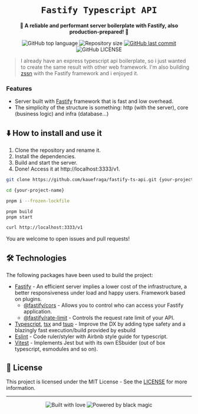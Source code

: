 <div align="center">
  <h1>
    <code>Fastify Typescript API</code>
  </h1>

  <p>
    <strong>🎯 A reliable and performant server boilerplate with Fastify, also production-prepared! 🎯</strong>
  </p>

  <p>
    <img
      alt="GitHub top language"
      src="https://img.shields.io/github/languages/top/kauefraga/fastify-ts-api.svg"
    />
    <img
      alt="Repository size"
      src="https://img.shields.io/github/repo-size/kauefraga/fastify-ts-api.svg"
    />
    <a href="https://github.com/kauefraga/fastify-ts-api/commits/main">
      <img
        alt="GitHub last commit"
        src="https://img.shields.io/github/last-commit/kauefraga/fastify-ts-api.svg"
      />
    </a>
    <img
      alt="GitHub LICENSE"
      src="https://img.shields.io/github/license/kauefraga/fastify-ts-api.svg"
    />
  </p>
</div>

> I already have an express typescript api boilerplate, so i just wanted to create the same result with other web framework. I'm also building [zssn](https://github.com/kauefraga/zssn) with the Fastify framework and i enjoyed it.

### Features

- Server built with [Fastify](https://fastify.io) framework that is fast and low overhead.
- The simplicity of the structure is something: http (with the server), core (business logic) and infra (database...)

## ⬇️ How to install and use it

1. Clone the repository and rename it.
2. Install the dependencies.
3. Build and start the server.
4. Done! Access it at http://localhost:3333/v1.

```bash
git clone https://github.com/kauefraga/fastify-ts-api.git {your-project-name}

cd {your-project-name}

pnpm i --frozen-lockfile

pnpm build
pnpm start

curl http://localhost:3333/v1
```
You are welcome to open issues and pull requests!

## 🛠 Technologies

The following packages have been used to build the project:

- [Fastify](https://www.npmjs.com/package/fastify) - An efficient server implies a lower cost of the infrastructure, a better responsiveness under load and happy users. Framework based on plugins.
  - [@fastify/cors](https://www.npmjs.com/package/@fastify/cors) - Allows you to control who can access your Fastify application.
  - [@fastify/rate-limit](https://www.npmjs.com/package/@fastify/rate-limit) - Controls the request rate limit of your API.
- [Typescript](https://typescriptlang.org), [tsx](https://www.npmjs.com/package/tsx) and [tsup](https://www.npmjs.com/package/tsup) - Improve the DX by adding type safety and a blazingly fast execution/build provided by esbuild
- [Eslint](https://npm.im/eslint-config-airbnb-typescript) - Code ruler/styler with Airbnb style guide for typescript.
- [Vitest](https://vitest.dev) - Implements Jest but with its own ESbuider (out of box typescript, esmodules and so on).


## 📝 License

This project is licensed under the MIT License - See the [LICENSE](https://github.com/kauefraga/fastify-ts-api/blob/main/LICENSE) for more information.

---

<div align="center" display="flex">
  <img alt="Built with love" src="https://forthebadge.com/images/badges/built-with-love.svg">
  <img alt="Powered by black magic" src="https://forthebadge.com/images/badges/powered-by-black-magic.svg">
</div>
